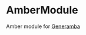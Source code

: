 # AmberModule
Amber module for [Generamba](https://github.com/rambler-digital-solutions/Generamba)

